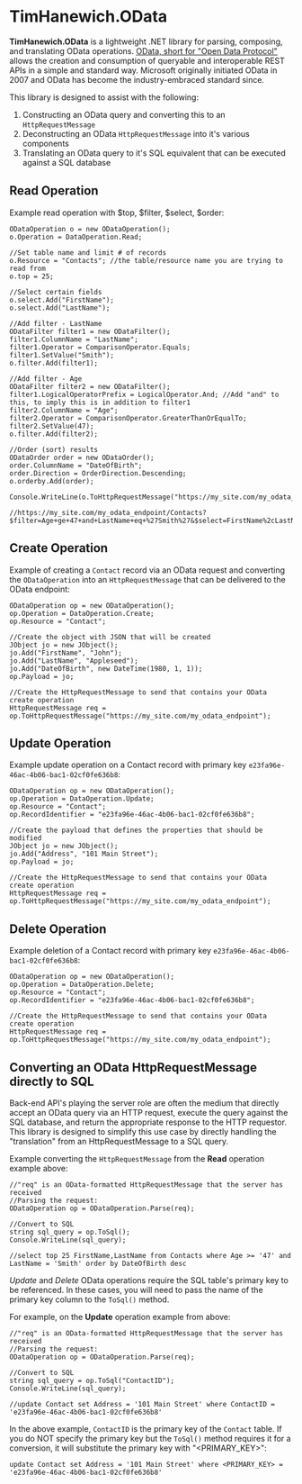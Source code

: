 # TimHanewich.OData
**TimHanewich.OData** is a lightweight .NET library for parsing, composing, and translating OData operations. [OData, short for "Open Data Protocol"](https://www.odata.org/) allows the creation and consumption of queryable and interoperable REST APIs in a simple and standard way. Microsoft originally initiated OData in 2007 and OData has become the industry-embraced standard since.

This library is designed to assist with the following:
1. Constructing an OData query and converting this to an `HttpRequestMessage`
2. Deconstructing an OData `HttpRequestMessage` into it's various components
3. Translating an OData query to it's SQL equivalent that can be executed against a SQL database 

## Read Operation
Example read operation with $top, $filter, $select, $order:
```
ODataOperation o = new ODataOperation();
o.Operation = DataOperation.Read;

//Set table name and limit # of records
o.Resource = "Contacts"; //the table/resource name you are trying to read from
o.top = 25;

//Select certain fields
o.select.Add("FirstName");
o.select.Add("LastName");

//Add filter - LastName
ODataFilter filter1 = new ODataFilter();
filter1.ColumnName = "LastName";
filter1.Operator = ComparisonOperator.Equals;
filter1.SetValue("Smith");
o.filter.Add(filter1);

//Add filter - Age
ODataFilter filter2 = new ODataFilter();
filter1.LogicalOperatorPrefix = LogicalOperator.And; //Add "and" to this, to imply this is in addition to filter1
filter2.ColumnName = "Age";
filter2.Operator = ComparisonOperator.GreaterThanOrEqualTo;
filter2.SetValue(47);
o.filter.Add(filter2);

//Order (sort) results
ODataOrder order = new ODataOrder();
order.ColumnName = "DateOfBirth";
order.Direction = OrderDirection.Descending;
o.orderby.Add(order);

Console.WriteLine(o.ToHttpRequestMessage("https://my_site.com/my_odata_endpoint/").RequestUri.ToString());

//https://my_site.com/my_odata_endpoint/Contacts?$filter=Age+ge+47+and+LastName+eq+%27Smith%27&$select=FirstName%2cLastName&$orderby=DateOfBirth+desc&$top=25
```

## Create Operation
Example of creating a `Contact` record via an OData request and converting the `ODataOperation` into an `HttpRequestMessage` that can be delivered to the OData endpoint:
```
ODataOperation op = new ODataOperation();
op.Operation = DataOperation.Create;
op.Resource = "Contact";

//Create the object with JSON that will be created
JObject jo = new JObject();
jo.Add("FirstName", "John");
jo.Add("LastName", "Appleseed");
jo.Add("DateOfBirth", new DateTime(1980, 1, 1));
op.Payload = jo;

//Create the HttpRequestMessage to send that contains your OData create operation
HttpRequestMessage req = op.ToHttpRequestMessage("https://my_site.com/my_odata_endpoint");
```

## Update Operation
Example update operation on a Contact record with primary key `e23fa96e-46ac-4b06-bac1-02cf0fe636b8`:
```
ODataOperation op = new ODataOperation();
op.Operation = DataOperation.Update;
op.Resource = "Contact";
op.RecordIdentifier = "e23fa96e-46ac-4b06-bac1-02cf0fe636b8";

//Create the payload that defines the properties that should be modified
JObject jo = new JObject();
jo.Add("Address", "101 Main Street");
op.Payload = jo;

//Create the HttpRequestMessage to send that contains your OData create operation
HttpRequestMessage req = op.ToHttpRequestMessage("https://my_site.com/my_odata_endpoint");
```

## Delete Operation
Example deletion of a Contact record with primary key `e23fa96e-46ac-4b06-bac1-02cf0fe636b8`:
```
ODataOperation op = new ODataOperation();
op.Operation = DataOperation.Delete;
op.Resource = "Contact";
op.RecordIdentifier = "e23fa96e-46ac-4b06-bac1-02cf0fe636b8";

//Create the HttpRequestMessage to send that contains your OData create operation
HttpRequestMessage req = op.ToHttpRequestMessage("https://my_site.com/my_odata_endpoint");
```

## Converting an OData HttpRequestMessage directly to SQL
Back-end API's playing the server role are often the medium that directly accept an OData query via an HTTP request, execute the query against the SQL database, and return the appropriate response to the HTTP requestor. This library is designed to simplify this use case by directly handling the "translation" from an HttpRequestMessage to a SQL query. 

Example converting the `HttpRequestMessage` from the **Read** operation example above:
```
//"req" is an OData-formatted HttpRequestMessage that the server has received
//Parsing the request:
ODataOperation op = ODataOperation.Parse(req);

//Convert to SQL
string sql_query = op.ToSql();
Console.WriteLine(sql_query);

//select top 25 FirstName,LastName from Contacts where Age >= '47' and LastName = 'Smith' order by DateOfBirth desc
```
*Update* and *Delete* OData operations require the SQL table's primary key to be referenced. In these cases, you will need to pass the name of the primary key column to the `ToSql()` method.

For example, on the **Update** operation example from above:
```
//"req" is an OData-formatted HttpRequestMessage that the server has received
//Parsing the request:
ODataOperation op = ODataOperation.Parse(req);

//Convert to SQL
string sql_query = op.ToSql("ContactID");
Console.WriteLine(sql_query);

//update Contact set Address = '101 Main Street' where ContactID = 'e23fa96e-46ac-4b06-bac1-02cf0fe636b8'
```
In the above example, `ContactID` is the primary key of the `Contact` table. If you do NOT specify the primary key but the `ToSql()` method requires it for a conversion, it will substitute the primary key with "<PRIMARY_KEY>":
```
update Contact set Address = '101 Main Street' where <PRIMARY_KEY> = 'e23fa96e-46ac-4b06-bac1-02cf0fe636b8'
```
